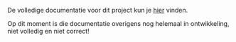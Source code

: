 De volledige documentatie voor dit project kun je <a href="https://mrwheel.github.io/DSMRloggerWS/" target="_blank">hier</a>  vinden.

Op dit moment is die documentatie overigens nog helemaal in ontwikkeling, niet volledig en niet correct!
